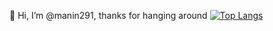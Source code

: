 👋 Hi, I’m @manin291, thanks for hanging around
[![Top Langs](https://github-readme-stats.vercel.app/api/top-langs/?username=manin291)](https://github.com/anuraghazra/github-readme-stats)



